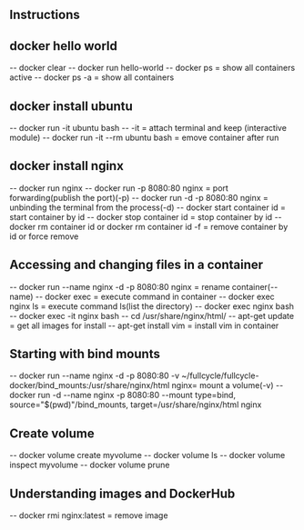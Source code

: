 ## Instructions

## docker hello world
-- docker clear
-- docker run hello-world
-- docker ps = show all containers active
-- docker ps -a = show all containers

## docker install ubuntu
-- docker run -it ubuntu bash
-- -it = attach terminal and keep (interactive module)
-- docker run -it --rm ubuntu bash = emove container after run

## docker install nginx
-- docker run nginx
-- docker run -p 8080:80 nginx = port forwarding(publish the port)(-p)
-- docker run -d -p 8080:80 nginx = unbinding the terminal from the process(-d)
-- docker start container id = start container by id
-- docker stop container id = stop container by id
-- docker rm container id or docker rm container id -f = remove container by id or force remove

## Accessing and changing files in a container
-- docker run --name nginx -d -p 8080:80 nginx = rename container(--name)
-- docker exec = execute command in container 
-- docker exec nginx ls = execute command ls(list the directory)
-- docker exec nginx bash
-- docker exec -it nginx bash
    -- cd /usr/share/nginx/html/ 
    -- apt-get update = get all images for install
    -- apt-get install vim = install vim in container

## Starting with bind mounts
-- docker run --name nginx -d -p 8080:80 -v ~/fullcycle/fullcycle-docker/bind_mounts:/usr/share/nginx/html nginx= mount a volume(-v)
-- docker run -d --name nginx -p 8080:80 --mount type=bind, source="$(pwd)"/bind_mounts, target=/usr/share/nginx/html nginx

## Create volume
-- docker volume create myvolume
-- docker volume ls
-- docker volume inspect myvolume
-- docker volume prune

## Understanding images and DockerHub
-- docker rmi nginx:latest = remove image